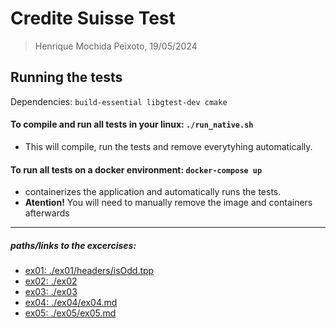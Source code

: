 # Credite Suisse Test
> Henrique Mochida Peixoto, 19/05/2024

## Running the tests
Dependencies: `build-essential libgtest-dev cmake`

#### To compile and run all tests in your linux: `./run_native.sh`
- This will compile, run the tests and remove everytyhing automatically.

#### To run all tests on a docker environment: `docker-compose up`
 - containerizes the application and automatically runs the tests.
 - **Atention!** You will need to manually remove the image and containers afterwards
----
##### paths/links to the excercises:
- [ex01: ./ex01/headers/isOdd.tpp](https://github.com/mochida1/CrS_test/blob/main/ex01/headers/isOdd.tpp)
- [ex02: ./ex02](https://github.com/mochida1/CrS_test/tree/main/ex02)
- [ex03: ./ex03](https://github.com/mochida1/CrS_test/tree/main/ex03)
- [ex04: ./ex04/ex04.md](https://github.com/mochida1/CrS_test/blob/main/ex04/ex04.md)
- [ex05: ./ex05/ex05.md](https://github.com/mochida1/CrS_test/tree/main/ex05/ex05.md)
